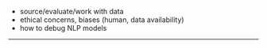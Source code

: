 - source/evaluate/work with data
- ethical concerns, biases (human, data availability)
- how to debug NLP models

---

